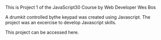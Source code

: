 This is Project 1 of the JavaScript30 Course by Web Developer Wes Bos

A drumkit controlled bythe keypad was created using Javascript. The project was an excercise to develop Javascript skills.

This project can be accessed <a src="https://jmck31.github.io/Javascript-Drum-Kit/">here.</a>